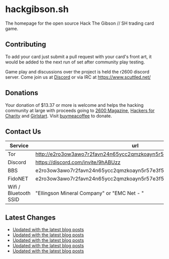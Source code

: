 # hackgibson.sh
The homepage for the open source Hack The Gibson // SH trading card game.


## Contributing

To add your card just submit a pull request with your card's front art, it would be added to the next run of set after community play testing.

Game play and discussions over the project is held the r2600 discord server. Come join us at [Discord](https://discord.com/invite/9hABUzz) or via IRC at https://www.scuttled.net/


## Donations

Your donation of $13.37 or more is welcome and helps the hacking community at large with proceeds going to [2600 Magazine](https://2600.com/), [Hackers for Charity](https://hackersforcharity.org) and [Girlstart](https://girlstart.org).  Visit [buymeacoffee](https://www.buymeacoffee.com/hackgibson.sh) to donate.


## Contact Us

Service | url
-|-
Tor | http://e2ro3ow3awo7r2favn24n65ycc2qmzkoayn5r57e3f56nvjwdcgg32ad.onion
Discord | https://discord.com/invite/9hABUzz
BBS | e2ro3ow3awo7r2favn24n65ycc2qmzkoayn5r57e3f56nvjwdcgg32ad.onion:23
FidoNET | e2ro3ow3awo7r2favn24n65ycc2qmzkoayn5r57e3f56nvjwdcgg32ad.onion:24554
Wifi / Bluetooth SSID | "Ellingson Mineral Company" or "EMC Net - <fidonet address>"

## Latest Changes
<!-- BLOG-POST-LIST:START -->
- [Updated with the latest blog posts](https://github.com/DFW2600/hackgibson.sh/commit/4c23c41aa18e42ec58480a5d1175930d95fdbd16)
- [Updated with the latest blog posts](https://github.com/DFW2600/hackgibson.sh/commit/6a148bd39fd07d3a9db186d5edd2a0a265f5ec87)
- [Updated with the latest blog posts](https://github.com/DFW2600/hackgibson.sh/commit/1c8b3857a95f4db47a5dddae166a7f9a0c190504)
- [Updated with the latest blog posts](https://github.com/DFW2600/hackgibson.sh/commit/a493d1cdc3aaeb199f23a52a98856d02389f95c0)
- [Updated with the latest blog posts](https://github.com/DFW2600/hackgibson.sh/commit/b5826097d992c05136d4661aa610523a0415acb8)
<!-- BLOG-POST-LIST:END -->
